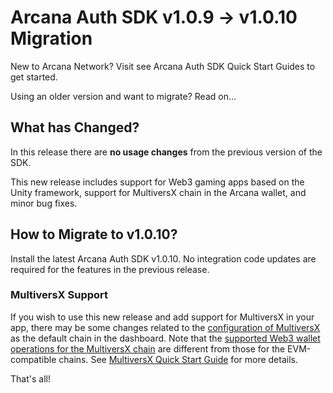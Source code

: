 # Arcana Auth SDK v1.0.9 -> v1.0.10 Migration

New to Arcana Network? Visit see Arcana Auth SDK Quick Start Guides to get started.

Using an older version and want to migrate? Read on...

## What has Changed?

In this release there are **no usage changes** from the previous version of the SDK.

This new release includes support for Web3 gaming apps based on the Unity framework, support for MultiversX chain in the Arcana wallet, and minor bug fixes.

## How to Migrate to v1.0.10?

Install the latest Arcana Auth SDK v1.0.10. No integration code updates are required for the features in the previous release.

### MultiversX Support

If you wish to use this new release and add support for MultiversX in your app, there may be some changes related to the [configuration of MultiversX](../../setup/config-dApp-with-db-for-mvx/) as the default chain in the dashboard. Note that the [supported Web3 wallet operations for the MultiversX chain](../../auth/web3-ops/mvx/) are different from those for the EVM-compatible chains. See [MultiversX Quick Start Guide](../../quick-start/mvx-quick-start/) for more details.

That's all!
